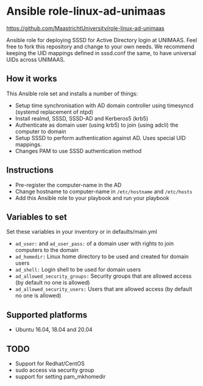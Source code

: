# Ansible role-linux-ad-unimaas

https://github.com/MaastrichtUniversity/role-linux-ad-unimaas

Ansible role for deploying SSSD for Active Directory login at UNIMAAS. Feel free to fork this repository and change to 
your own needs. We recommend keeping the UID mappings defined in sssd.conf the same, to have universal UIDs across UNIMAAS.

## How it works
This Ansible role set and installs a number of things:

* Setup time synchronisation with AD domain controller using timesyncd (systemd replacement of ntpd)
* Install realmd, SSSD, SSSD-AD and Kerberos5 (krb5)
* Authenticate as domain user (using krb5) to join (using adcli) the computer to domain
* Setup SSSD to perform authentication against AD. Uses special UID mappings.
* Changes PAM to use SSSD authentication method

## Instructions

* Pre-register the computer-name in the AD
* Change hostname to computer-name in `/etc/hostname` and `/etc/hosts`
* Add this Ansible role to your playbook and run your playbook

## Variables to set
Set these variables in your inventory or in defaults/main.yml

* `ad_user:` and `ad_user_pass:` of a domain user with rights to join computers to the domain
* `ad_homedir:` Linux home directory to be used and created for domain users
* `ad_shell:` Login shell to be used for domain users
* `ad_allowed_security_groups:` Security groups that are allowed access (by default no one is allowed)
* `ad_allowed_security_users:` Users that are allowed access (by default no one is allowed)

## Supported platforms
* Ubuntu 16.04, 18.04 and 20.04

## TODO
* Support for Redhat/CentOS
* sudo access via security group
* support for setting pam_mkhomedir